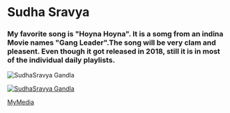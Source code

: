 # Sudha Sravya
### My favorite song is "Hoyna Hoyna". It is a somg from an indina Movie names "Gang Leader".The song will be very clam and pleasent. Even though it got released in 2018, still it is in most of the individual daily playlists.

![SudhaSravya Gandla]("IMG-20240123-WA0002.jpg")

[![SudhaSravya Gandla]("IMG-20240123-WA0002.jpg")](MyMedia.md)

[MyMedia](MyMedia.md)